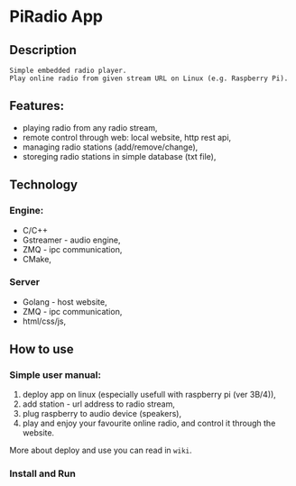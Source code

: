 # PiRadio App

## Description
```
Simple embedded radio player.
Play online radio from given stream URL on Linux (e.g. Raspberry Pi).
```
## Features:
- playing radio from any radio stream,
- remote control through web: local website, http rest api, 
- managing radio stations (add/remove/change),
- storeging radio stations in simple database (txt file),

## Technology
### Engine:
- C/C++
- Gstreamer - audio engine,
- ZMQ - ipc communication,
- CMake,
### Server
- Golang - host website,
- ZMQ - ipc communication,
- html/css/js,

## How to use
### Simple user manual:
1. deploy app on linux (especially usefull with raspberry pi (ver 3B/4)),
2. add station - url address to radio stream,
3. plug raspberry to audio device (speakers),
4. play and enjoy your favourite online radio, and control it through the website.

More about deploy and use you can read in `wiki`.
### Install and Run